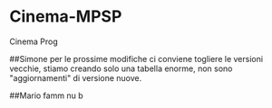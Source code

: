 # Cinema-MPSP
Cinema Prog


##Simone per le prossime modifiche ci conviene togliere le versioni vecchie, stiamo creando solo una tabella enorme, non sono "aggiornamenti" di versione nuove.


##Mario famm nu b
